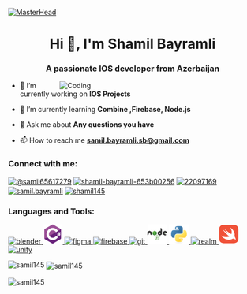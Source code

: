 [![MasterHead](https://whileweb.com/wp-content/uploads/2023/10/5809368-1.png)](https://samil145.io)
<h1 align="center">Hi 👋, I'm Shamil Bayramli</h1>
<h3 align="center">A passionate IOS developer from Azerbaijan</h3>
<img align="right" alt="Coding" width="400" src="https://miro.medium.com/v2/resize:fit:720/format:webp/1*tGHAV9yItR_FISNYM7HGqQ.gif">

- 🔭 I’m currently working on **IOS Projects**

- 🌱 I’m currently learning **Combine ,Firebase, Node.js**

- 💬 Ask me about **Any questions you have**

- 📫 How to reach me **samil.bayramli.sb@gmail.com**

<h3 align="left">Connect with me:</h3>
<p align="left">
<a href="https://twitter.com/@samil65617279" target="blank"><img align="center" src="https://raw.githubusercontent.com/rahuldkjain/github-profile-readme-generator/master/src/images/icons/Social/twitter.svg" alt="@samil65617279" height="30" width="40" /></a>
<a href="https://linkedin.com/in/shamil-bayramli-653b00256" target="blank"><img align="center" src="https://raw.githubusercontent.com/rahuldkjain/github-profile-readme-generator/master/src/images/icons/Social/linked-in-alt.svg" alt="shamil-bayramli-653b00256" height="30" width="40" /></a>
<a href="https://stackoverflow.com/users/22097169" target="blank"><img align="center" src="https://raw.githubusercontent.com/rahuldkjain/github-profile-readme-generator/master/src/images/icons/Social/stack-overflow.svg" alt="22097169" height="30" width="40" /></a>
<a href="https://instagram.com/samil.bayramli" target="blank"><img align="center" src="https://raw.githubusercontent.com/rahuldkjain/github-profile-readme-generator/master/src/images/icons/Social/instagram.svg" alt="samil.bayramli" height="30" width="40" /></a>
<a href="https://www.leetcode.com/shamil145" target="blank"><img align="center" src="https://raw.githubusercontent.com/rahuldkjain/github-profile-readme-generator/master/src/images/icons/Social/leet-code.svg" alt="shamil145" height="30" width="40" /></a>
</p>

<h3 align="left">Languages and Tools:</h3>
<p align="left"> <a href="https://www.blender.org/" target="_blank" rel="noreferrer"> <img src="https://download.blender.org/branding/community/blender_community_badge_white.svg" alt="blender" width="40" height="40"/> </a> <a href="https://www.w3schools.com/cs/" target="_blank" rel="noreferrer"> <img src="https://raw.githubusercontent.com/devicons/devicon/master/icons/csharp/csharp-original.svg" alt="csharp" width="40" height="40"/> </a> <a href="https://www.figma.com/" target="_blank" rel="noreferrer"> <img src="https://www.vectorlogo.zone/logos/figma/figma-icon.svg" alt="figma" width="40" height="40"/> </a> <a href="https://firebase.google.com/" target="_blank" rel="noreferrer"> <img src="https://www.vectorlogo.zone/logos/firebase/firebase-icon.svg" alt="firebase" width="40" height="40"/> </a> <a href="https://git-scm.com/" target="_blank" rel="noreferrer"> <img src="https://www.vectorlogo.zone/logos/git-scm/git-scm-icon.svg" alt="git" width="40" height="40"/> </a> <a href="https://nodejs.org" target="_blank" rel="noreferrer"> <img src="https://raw.githubusercontent.com/devicons/devicon/master/icons/nodejs/nodejs-original-wordmark.svg" alt="nodejs" width="40" height="40"/> </a> <a href="https://www.python.org" target="_blank" rel="noreferrer"> <img src="https://raw.githubusercontent.com/devicons/devicon/master/icons/python/python-original.svg" alt="python" width="40" height="40"/> </a> <a href="https://realm.io/" target="_blank" rel="noreferrer"> <img src="https://raw.githubusercontent.com/bestofjs/bestofjs-webui/8665e8c267a0215f3159df28b33c365198101df5/public/logos/realm.svg" alt="realm" width="40" height="40"/> </a> <a href="https://developer.apple.com/swift/" target="_blank" rel="noreferrer"> <img src="https://raw.githubusercontent.com/devicons/devicon/master/icons/swift/swift-original.svg" alt="swift" width="40" height="40"/> </a> <a href="https://unity.com/" target="_blank" rel="noreferrer"> <img src="https://www.vectorlogo.zone/logos/unity3d/unity3d-icon.svg" alt="unity" width="40" height="40"/> </a> </p>

<p><img align="left" src="https://github-readme-stats.vercel.app/api/top-langs?username=samil145&show_icons=true&locale=en&layout=compact" alt="samil145" /></p>

<p>&nbsp;<img align="center" src="https://github-readme-stats.vercel.app/api?username=samil145&show_icons=true&locale=en" alt="samil145" /></p>

<p><img align="center" src="https://github-readme-streak-stats.herokuapp.com/?user=samil145&" alt="samil145" /></p>
